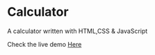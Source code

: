# Calculator

A calculator written with HTML,CSS & JavaScript

Check the live demo <a href="https://yatoaki.github.io/Calculator/" target="_blank">Here</a>

